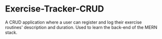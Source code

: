 # Exercise-Tracker-CRUD
A CRUD application where a user can register and log their exercise routines' description and duration. Used to learn the back-end of the MERN stack.
